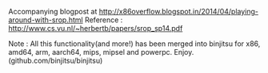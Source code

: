 Accompanying blogpost at http://x86overflow.blogspot.in/2014/04/playing-around-with-srop.html
Reference : http://www.cs.vu.nl/~herbertb/papers/srop_sp14.pdf


Note : All this functionality(and more!) has been merged into binjitsu
for x86, amd64, arm, aarch64, mips, mipsel and powerpc. Enjoy.
(github.com/binjitsu/binjitsu)
